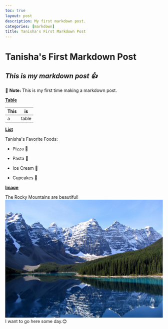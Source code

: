 ```yaml
---
toc: true
layout: post
description: My first markdown post.
categories: [markdown]
title: Tanisha's First Markdown Post
---
```

# Tanisha's First Markdown Post
## *This is my markdown post :+1:*
:memo: **Note:** This is my first time making a markdown post.

<ins>**Table**</ins>

| This | is   |
|------|------|
|   a  | table|

<ins>**List**</ins>


Tanisha's Favorite Foods: 

* Pizza 🍕

* Pasta 🥘

* Ice Cream 🍨

* Cupcakes 🧁

<ins>**Image**</ins>


The Rocky Mountains are beautiful! 
![I want to go here some day!](/images/rocky-mountains.jpg "Rocky Mountains")
I want to go here some day.:blush:
